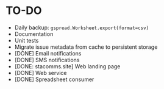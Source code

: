 TO-DO
=====

* Daily backup:  `gspread.Worksheet.export(format=csv)`
* Documentation
* Unit tests
* Migrate issue metadata from cache to persistent storage
* [DONE] Email notifications
* [DONE] SMS notifications
* [DONE: stacomms.site] Web landing page
* [DONE] Web service
* [DONE] Spreadsheet consumer
